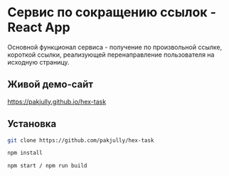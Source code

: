 # Сервис по сокращению ссылок - React App

Основной функционал сервиса - получение по произвольной ссылке, короткой ссылки, реализующей перенаправление пользователя на исходную страницу.

## Живой демо-сайт

https://pakjully.github.io/hex-task


## Установка

```bash
git clone https://github.com/pakjully/hex-task

npm install

npm start / npm run build
```